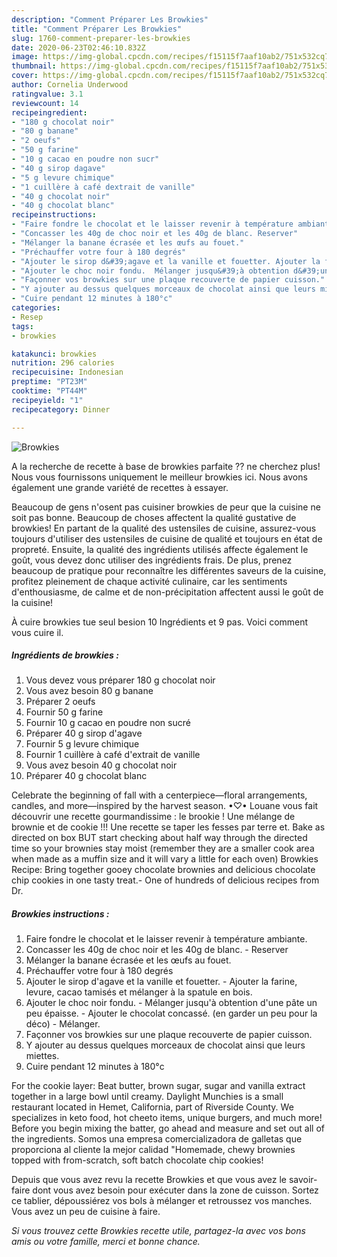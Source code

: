 ```yaml
---
description: "Comment Préparer Les Browkies"
title: "Comment Préparer Les Browkies"
slug: 1760-comment-preparer-les-browkies
date: 2020-06-23T02:46:10.832Z
image: https://img-global.cpcdn.com/recipes/f15115f7aaf10ab2/751x532cq70/browkies-photo-principale-de-la-recette.jpg
thumbnail: https://img-global.cpcdn.com/recipes/f15115f7aaf10ab2/751x532cq70/browkies-photo-principale-de-la-recette.jpg
cover: https://img-global.cpcdn.com/recipes/f15115f7aaf10ab2/751x532cq70/browkies-photo-principale-de-la-recette.jpg
author: Cornelia Underwood
ratingvalue: 3.1
reviewcount: 14
recipeingredient:
- "180 g chocolat noir"
- "80 g banane"
- "2 oeufs"
- "50 g farine"
- "10 g cacao en poudre non sucr"
- "40 g sirop dagave"
- "5 g levure chimique"
- "1 cuillère à café dextrait de vanille"
- "40 g chocolat noir"
- "40 g chocolat blanc"
recipeinstructions:
- "Faire fondre le chocolat et le laisser revenir à température ambiante."
- "Concasser les 40g de choc noir et les 40g de blanc. Reserver"
- "Mélanger la banane écrasée et les œufs au fouet."
- "Préchauffer votre four à 180 degrés"
- "Ajouter le sirop d&#39;agave et la vanille et fouetter. Ajouter la farine, levure, cacao tamisés et mélanger à la spatule en bois."
- "Ajouter le choc noir fondu.  Mélanger jusqu&#39;à obtention d&#39;une pâte un peu épaisse.  Ajouter le chocolat concassé. (en garder un peu pour la déco)  Mélanger."
- "Façonner vos browkies sur une plaque recouverte de papier cuisson."
- "Y ajouter au dessus quelques morceaux de chocolat ainsi que leurs miettes."
- "Cuire pendant 12 minutes à 180°c"
categories:
- Resep
tags:
- browkies

katakunci: browkies 
nutrition: 296 calories
recipecuisine: Indonesian
preptime: "PT23M"
cooktime: "PT44M"
recipeyield: "1"
recipecategory: Dinner

---
```



![Browkies](https://img-global.cpcdn.com/recipes/f15115f7aaf10ab2/751x532cq70/browkies-photo-principale-de-la-recette.jpg)

A la recherche de recette à base de browkies parfaite ?? ne cherchez plus! Nous vous fournissons uniquement le meilleur browkies ici. Nous avons également une grande variété de recettes à essayer.

Beaucoup de gens n'osent pas cuisiner browkies de peur que la cuisine ne soit pas bonne. Beaucoup de choses affectent la qualité gustative de browkies! En partant de la qualité des ustensiles de cuisine, assurez-vous toujours d'utiliser des ustensiles de cuisine de qualité et toujours en état de propreté. Ensuite, la qualité des ingrédients utilisés affecte également le goût, vous devez donc utiliser des ingrédients frais. De plus, prenez beaucoup de pratique pour reconnaître les différentes saveurs de la cuisine, profitez pleinement de chaque activité culinaire, car les sentiments d'enthousiasme, de calme et de non-précipitation affectent aussi le goût de la cuisine!

<!--inarticleads1-->

À cuire browkies tue seul besion 10 Ingrédients et 9 pas. Voici comment vous cuire il.

##### Ingrédients de browkies :

1. Vous devez vous préparer 180 g chocolat noir
1. Vous avez besoin 80 g banane
1. Préparer 2 oeufs
1. Fournir 50 g farine
1. Fournir 10 g cacao en poudre non sucré
1. Préparer 40 g sirop d&#39;agave
1. Fournir 5 g levure chimique
1. Fournir 1 cuillère à café d&#39;extrait de vanille
1. Vous avez besoin 40 g chocolat noir
1. Préparer 40 g chocolat blanc


Celebrate the beginning of fall with a centerpiece—floral arrangements, candles, and more—inspired by the harvest season. •♡• Louane vous fait découvrir une recette gourmandissime : le brookie ! Une mélange de brownie et de cookie !!! Une recette se taper les fesses par terre et. Bake as directed on box BUT start checking about half way through the directed time so your brownies stay moist (remember they are a smaller cook area when made as a muffin size and it will vary a little for each oven) Browkies Recipe: Bring together gooey chocolate brownies and delicious chocolate chip cookies in one tasty treat.- One of hundreds of delicious recipes from Dr. 

<!--inarticleads2-->

##### Browkies instructions :

1. Faire fondre le chocolat et le laisser revenir à température ambiante.
1. Concasser les 40g de choc noir et les 40g de blanc. - Reserver
1. Mélanger la banane écrasée et les œufs au fouet.
1. Préchauffer votre four à 180 degrés
1. Ajouter le sirop d&#39;agave et la vanille et fouetter. - Ajouter la farine, levure, cacao tamisés et mélanger à la spatule en bois.
1. Ajouter le choc noir fondu.  - Mélanger jusqu&#39;à obtention d&#39;une pâte un peu épaisse.  - Ajouter le chocolat concassé. (en garder un peu pour la déco)  - Mélanger.
1. Façonner vos browkies sur une plaque recouverte de papier cuisson.
1. Y ajouter au dessus quelques morceaux de chocolat ainsi que leurs miettes.
1. Cuire pendant 12 minutes à 180°c


For the cookie layer: Beat butter, brown sugar, sugar and vanilla extract together in a large bowl until creamy. Daylight Munchies is a small restaurant located in Hemet, California, part of Riverside County. We specializes in keto food, hot cheeto items, unique burgers, and much more! Before you begin mixing the batter, go ahead and measure and set out all of the ingredients. Somos una empresa comercializadora de galletas que proporciona al cliente la mejor calidad &#34;Homemade, chewy brownies topped with from-scratch, soft batch chocolate chip cookies! 

<!--inarticleads1-->

<p>
Depuis que vous avez revu la recette Browkies et que vous avez le savoir-faire dont vous avez besoin pour exécuter dans la zone de cuisson. Sortez ce tablier, dépoussiérez vos bols à mélanger et retroussez vos manches. Vous avez un peu de cuisine à faire.
</p>

<p>
<i>Si vous trouvez cette Browkies recette utile, partagez-la avec vos bons amis ou votre famille, merci et bonne chance.</i>
</p>
